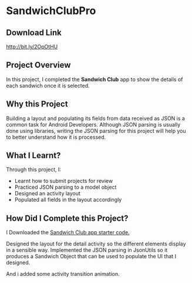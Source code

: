 # SandwichClubPro

## Download Link
http://bit.ly/2OpOtHU

## Project Overview
In this project, I completed the **Sandwich Club** app to
show the details of each sandwich once it is selected.

## Why this Project

Building a layout and populating its fields from data received as JSON
is a common task for Android Developers. Although JSON parsing is usually
done using libraries, writing the JSON parsing for this project will
help you to better understand how it is processed.

## What I Learnt?
Through this project, I:
- Learnt how to submit projects for review
- Practiced JSON parsing to a model object
- Designed an activity layout
- Populated all fields in the layout accordingly

## How Did I Complete this Project?
I Downloaded the [Sandwich Club app starter code.](https://github.com/udacity/sandwich-club-starter-code)

Designed the layout for the detail activity so the different elements
display in a sensible way. Implemented the JSON parsing in JsonUtils so it
produces a Sandwich Object that can be used to populate the UI that I designed.

And i added some activity transition animation.
